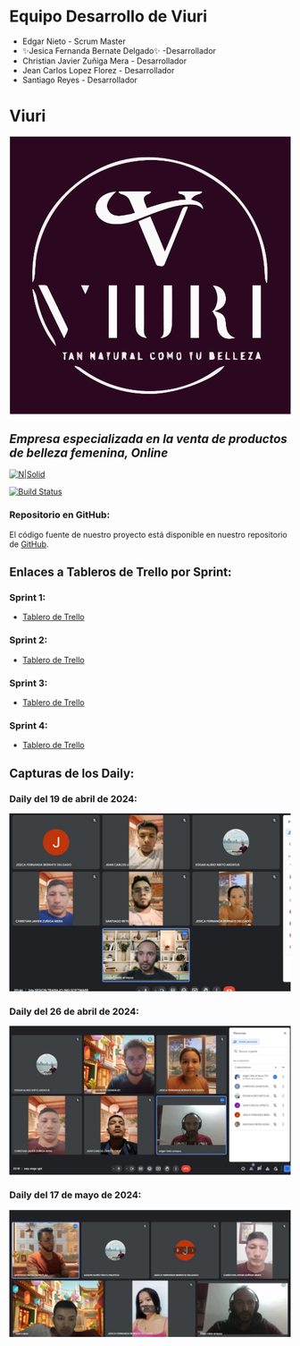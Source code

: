 # Equipo Desarrollo de Viuri
- Edgar Nieto - Scrum Master
- ✨Jesica Fernanda Bernate Delgado✨ -Desarrollador
- Christian Javier Zuñiga Mera - Desarrollador
- Jean Carlos Lopez Florez - Desarrollador
- Santiago Reyes - Desarrollador 

# Viuri
![Logo](./images/logo_viuri_morado.svg)
## _Empresa especializada en la venta de productos de belleza femenina, Online_

[![N|Solid](https://cldup.com/dTxpPi9lDf.thumb.png)](https://nodesource.com/products/nsolid)

[![Build Status](https://travis-ci.org/joemccann/dillinger.svg?branch=master)](https://travis-ci.org/joemccann/dillinger)

### Repositorio en GitHub:
El código fuente de nuestro proyecto está disponible en nuestro repositorio de [GitHub](https://github.com/SantiagoReyesGonzalez/viuri).

## Enlaces a Tableros de Trello por Sprint:

### Sprint 1:
- [Tablero de Trello](https://trello.com/b/O6SDGT0C/sprint-1)

### Sprint 2:
- [Tablero de Trello](https://trello.com/b/2OdU8BfL/sprint-2)

### Sprint 3:
- [Tablero de Trello](https://trello.com/b/b4uDtDRM/sprint-3)

### Sprint 4:
- [Tablero de Trello](https://trello.com/b/nqk4Jfum/sprint-4)

## Capturas de los Daily:

### Daily del 19 de abril de 2024:
![Daily del 19 de abril de 2024](./images/19-04.jpeg)

### Daily del 26 de abril de 2024:
![Daily del 26 de abril de 2024](./images/26-04.jpeg)

### Daily del 17 de mayo de 2024:
![Daily del 17 de mayo de 2024](./images/17-05.jpeg)